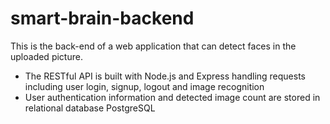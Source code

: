 # smart-brain-backend
This is the back-end of a web application that can detect faces in the uploaded picture.
* The RESTful API is built with Node.js  and Express handling requests including user login, signup, logout and image recognition
* User authentication information and detected image count are stored in relational database PostgreSQL
